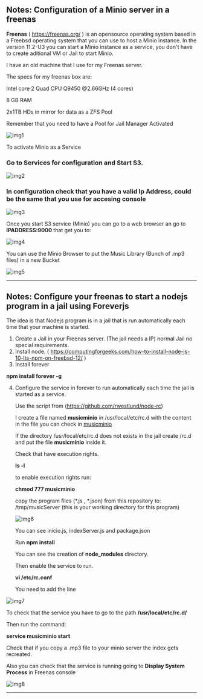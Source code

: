 

## Notes: Configuration of a Minio server in a freenas

**Freenas**  ( https://freenas.org/ ) is an opensource operating system based in a Freebsd operating system that you can use to host a Minio instance. In the version 11.2-U3 you can start a Minio instance as a service, you don't have to create aditional VM or Jail to start Minio.

I have an old machine that I use for my Freenas server.

The specs for my freenas box are:

Intel core 2 Quad CPU Q9450 @2.66GHz (4 cores)

8 GB RAM

2x1TB HDs in mirror for data as a ZFS Pool



Remember that you need to have a Pool for Jail Manager Activated

![img1](./images/img1.jpg "Jail Manager")

To activate Minio as a Service

### Go to Services for configuration and Start S3.

![img2](./images/img2.jpg "Configure S3")

### In configuration check that you have a valid Ip Address, could be the same that you use for accesing console

![img3](./images/img3.jpg "Configurationr")

Once you start S3 service (Minio) you can go to a web browser an go to **IPADDRESS:9000** that get you to:

![img4](./images/img4.jpg "Autenticate")

You can use the Minio Browser to put the Music Library (Bunch of .mp3 files) in a new Bucket

![img5](./images/img5.jpg "Minio browser")

------------

## Notes: Configure your freenas to start a nodejs program in a jail using Foreverjs

The idea is that Nodejs program is in a jail that is run automatically each time that your machine is started.

1. Create a Jail in your Freenas server. (The jail needs a IP) normal Jail no special requirements.
2. Install node.  ( https://computingforgeeks.com/how-to-install-node-js-10-lts-npm-on-freebsd-12/ )
3. Install forever

**npm install forever -g**

4. Configure the service in forever to run automatically each time the jail is started as a service.

    Use the script from (https://github.com/rwestlund/node-rc)

    I create a file named **musicminio** in /usr/local/etc/rc.d with the content in the file you can check in [musicminio](/freenas/musicminio)

    If the directory /usr/local/etc/rc.d does not exists in the jail create /rc.d and put the file **musicminio** inside it.

    Check that have execution rights.

    **ls -l**

    to enable execution rights run:

    **chmod 777 musicminio**

    copy the program files (*.js , *.json) from this repository to: /tmp/musicServer (this is your working directory for this program)

    ![img6](./images/img6.jpg "List files")

    You can see inicio.js, indexServer.js and package.json

    Run **npm install**

    You can see the creation of **node_modules** directory.

    Then enable the service to run.

    **vi /etc/rc.conf**

    You need to add the line

 ![img7](./images/img7.jpg "Check node_enable")

To check that the service you have to go to the path **/usr/local/etc/rc.d/**

Then run the command:

**service musicminio start**

Check that if you copy a .mp3 file to your minio server the index gets recreated.

Also you can check that the service is running going to **Display System Process** in Freenas console

![img8](./images/img8.jpg "System process")

------

